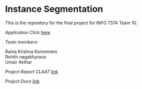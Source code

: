 # Instance Segmentation
This is the repository for  the final project for INFO 7374 Team 10.

*Application*
Click [here](http://instancesegmentation.us-east-2.elasticbeanstalk.com)

*Team members:*

Rama Krishna Kommineni <br/>
Rohith nagabhyrava <br/>
Umair Akthar <br/>

*Project Report CLAAT*
[link](https://codelabs-preview.appspot.com/?file_id=1h4wzk_C5QbD1zHGyjnj6KsjlLwbJ7DW8SXbva-0tO8s#0)<br/>

*Project Docs*
[link](https://docs.google.com/document/d/1h4wzk_C5QbD1zHGyjnj6KsjlLwbJ7DW8SXbva-0tO8s/edit#)<br/>
